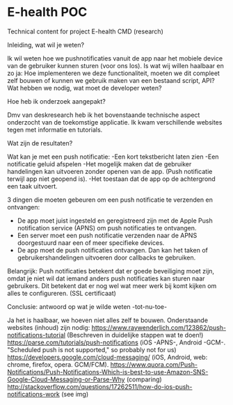 # E-health POC
Technical content for project E-health CMD (research)

Inleiding, wat wil je weten?

Ik wil weten hoe we pushnotificaties vanuit de app naar het mobiele device van de gebruiker kunnen sturen (voor ons Ios).
Is wat wij willen haalbaar en zo ja:
Hoe implementeren we deze functionaliteit, moeten we dit compleet zelf bouwen of kunnen we gebruik maken van een bestaand script, API?
Wat hebben we nodig, wat moet de developer weten?

Hoe heb ik onderzoek aangepakt?

Dmv van deskresearch heb ik het bovenstaande technische aspect onderzocht van de toekomstige applicatie. 
Ik kwam verschillende websites tegen met informatie en tutorials.

Wat zijn de resultaten?

Wat kan je met een push notificatie:
-Een kort tekstbericht laten zien
-Een notificatie geluid afspelen
-Het mogelijk maken dat de gebruiker handelingen kan uitvoeren zonder openen van de app. (Push notificatie terwijl app niet geopend is).
-Het toestaan dat de app op de achtergrond een taak uitvoert.

3 dingen die moeten gebeuren om een push notificatie te verzenden en ontvangen:
- De app moet juist ingesteld en geregistreerd zijn met de Apple Push notification service (APNS) om push notificaties te ontvangen.
- Een server moet een push notificatie verzenden naar de APNS doorgestuurd naar een of meer specifieke devices.
- De app moet de push notificaties ontvangen. Dan kan het taken of gebruikershandelingen uitvoeren door callbacks te gebruiken.

Belangrijk:
Push notificaties betekent dat er goede beveiliging moet zijn, omdat je niet wil dat iemand anders push notificaties kan sturen naar gebruikers. Dit betekent dat er nog wel wat meer werk bij komt kijken om alles te configureren. (SSL certificaat)

Conclusie: antwoord op wat je wilde weten -tot-nu-toe-

Ja het is haalbaar, we hoeven niet alles zelf te bouwen.
Onderstaande websites (inhoud) zijn nodig:
https://www.raywenderlich.com/123862/push-notifications-tutorial (Beschreven in duidelijke stappen wat te doen!)
https://parse.com/tutorials/push-notifications (iOS -APNS-, Android -GCM-. "Scheduled push is not supported," so probably not for us)
https://developers.google.com/cloud-messaging/ (iOS, Android, web: chrome, firefox, opera. GCM/FCM).
https://www.quora.com/Push-Notifications/Push-Notifications-Which-is-best-to-use-Amazon-SNS-Google-Cloud-Messaging-or-Parse-Why (comparing)
http://stackoverflow.com/questions/17262511/how-do-ios-push-notifications-work (see img)
